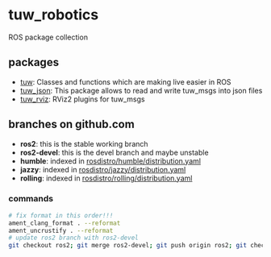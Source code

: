 # tuw_robotics
ROS package collection
## packages
- [tuw](./tuw/README.md): Classes and functions which are making live easier in ROS
- [tuw_json](./tuw_json/README.md): This package allows to read and write tuw_msgs into json files
- [tuw_rviz](./tuw_json/README.md): RViz2 plugins for tuw_msgs 

## branches on github.com
- __ros2__: this is the stable working branch 
- __ros2-devel__: this is the devel branch and maybe unstable
- __humble__: indexed in [rosdistro/humble/distribution.yaml](https://github.com/ros/rosdistro/blob/master/humble/distribution.yaml)
- __jazzy__: indexed in [rosdistro/jazzy/distribution.yaml](https://github.com/ros/rosdistro/blob/master/jazzy/distribution.yaml)
- __rolling__: indexed in [rosdistro/rolling/distribution.yaml](https://github.com/ros/rosdistro/blob/master/rolling/distribution.yaml)

### commands 
```bash
# fix format in this order!!!
ament_clang_format . --reformat
ament_uncrustify . --reformat
# update ros2 branch with ros2-devel
git checkout ros2; git merge ros2-devel; git push origin ros2; git checkout ros2-devel;
```